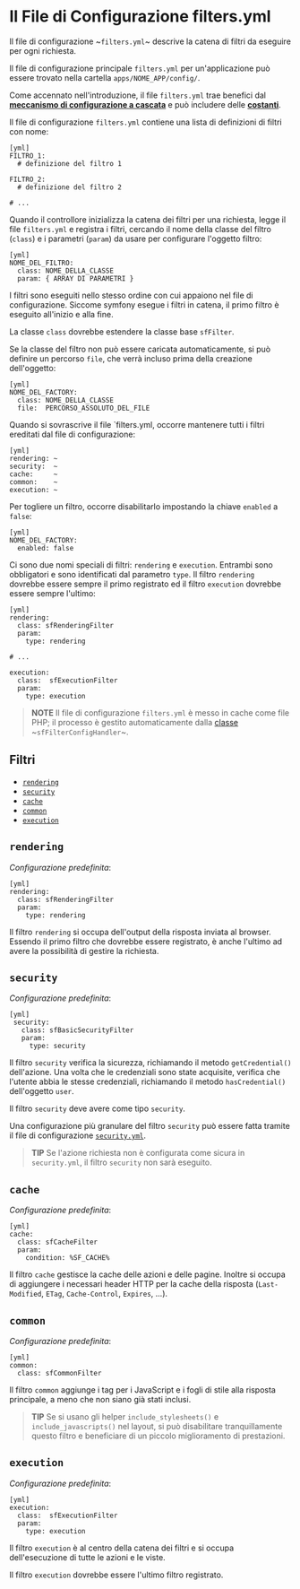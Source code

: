 Il File di Configurazione filters.yml
=====================================

Il file di configurazione ~`filters.yml`~ descrive la catena di filtri da
eseguire per ogni richiesta.

Il file di configurazione principale `filters.yml` per un'applicazione
può essere trovato nella cartella `apps/NOME_APP/config/`.

Come accennato nell'introduzione, il file `filters.yml` trae benefici dal
[**meccanismo di configurazione a cascata**](#chapter_03_configurazione_a_cascata)
e può includere delle [**costanti**](#chapter_03_costanti).

Il file di configurazione `filters.yml` contiene una lista di definizioni
di filtri con nome:

    [yml]
    FILTRO_1:
      # definizione del filtro 1

    FILTRO_2:
      # definizione del filtro 2

    # ...

Quando il controllore inizializza la catena dei filtri per una richiesta,
legge il file `filters.yml` e registra i filtri, cercando il nome della
classe del filtro (`class`) e i parametri (`param`) da usare per
configurare l'oggetto filtro:

    [yml]
    NOME_DEL_FILTRO:
      class: NOME_DELLA_CLASSE
      param: { ARRAY DI PARAMETRI }

I filtri sono eseguiti nello stesso ordine con cui appaiono nel file di
configurazione. Siccome symfony esegue i filtri in catena, il primo
filtro è eseguito all'inizio e alla fine.

La classe `class` dovrebbe estendere la classe base `sfFilter`.

Se la classe del filtro non può essere caricata automaticamente, si può
definire un percorso `file`, che verrà incluso prima della creazione
dell'oggetto:

    [yml]
    NOME_DEL_FACTORY:
      class: NOME_DELLA_CLASSE
      file:  PERCORSO_ASSOLUTO_DEL_FILE

Quando si sovrascrive il file `filters.yml, occorre mantenere tutti i
filtri ereditati dal file di configurazione:

    [yml]
    rendering: ~
    security:  ~
    cache:     ~
    common:    ~
    execution: ~

Per togliere un filtro, occorre disabilitarlo impostando la chiave
`enabled` a `false`:

    [yml]
    NOME_DEL_FACTORY:
      enabled: false

Ci sono due nomi speciali di filtri: `rendering` e `execution`. Entrambi
sono obbligatori e sono identificati dal parametro `type`. Il filtro
`rendering` dovrebbe essere sempre il primo registrato ed il filtro
`execution` dovrebbe essere sempre l'ultimo:

    [yml]
    rendering:
      class: sfRenderingFilter
      param:
        type: rendering

    # ...

    execution:
      class:  sfExecutionFilter
      param:
        type: execution

>**NOTE**
>Il file di configurazione `filters.yml` è messo in cache come file PHP;
>il processo è gestito automaticamente dalla
>[classe](#chapter_14_config_handlers_yml) 
>~`sfFilterConfigHandler`~.

<div class="pagebreak"></div>

Filtri
------

 * [`rendering`](#chapter_12_rendering)
 * [`security`](#chapter_12_security)
 * [`cache`](#chapter_12_cache)
 * [`common`](#chapter_12_common)
 * [`execution`](#chapter_12_execution)

`rendering`
-----------

*Configurazione predefinita*:

    [yml]
    rendering:
      class: sfRenderingFilter
      param:
        type: rendering

Il filtro `rendering` si occupa dell'output della risposta inviata al
browser. Essendo il primo filtro che dovrebbe essere registrato, è
anche l'ultimo ad avere la possibilità di gestire la richiesta.

`security`
----------

*Configurazione predefinita*:

    [yml]
     security:
       class: sfBasicSecurityFilter
       param:
         type: security

Il filtro `security` verifica la sicurezza, richiamando il metodo
`getCredential()` dell'azione. Una volta che le credenziali sono
state acquisite, verifica che l'utente abbia le stesse credenziali,
richiamando il metodo `hasCredential()` dell'oggetto `user`.

Il filtro `security` deve avere come tipo `security`.

Una configurazione più granulare del filtro `security` può essere
fatta tramite il file di configurazione
[`security.yml`](#chapter_08).

>**TIP**
>Se l'azione richiesta non è configurata come sicura in `security.yml`,
>il filtro `security` non sarà eseguito.

`cache`
-------

*Configurazione predefinita*:

    [yml]
    cache:
      class: sfCacheFilter
      param:
        condition: %SF_CACHE%

Il filtro `cache` gestisce la cache delle azioni e delle pagine.
Inoltre si occupa di aggiungere i necessari header HTTP per la
cache della risposta (`Last-Modified`, `ETag`, `Cache-Control`,
`Expires`, ...).

`common`
--------

*Configurazione predefinita*:

    [yml]
    common:
      class: sfCommonFilter

Il filtro `common` aggiunge i tag per i JavaScript e i fogli di stile
alla risposta principale, a meno che non siano già stati inclusi.

>**TIP**
>Se si usano gli helper `include_stylesheets()` e `include_javascripts()`
>nel layout, si può disabilitare tranquillamente questo filtro e
>beneficiare di un piccolo miglioramento di prestazioni.

`execution`
-----------

*Configurazione predefinita*:

    [yml]
    execution:
      class:  sfExecutionFilter
      param:
        type: execution

Il filtro `execution` è al centro della catena dei filtri e si
occupa dell'esecuzione di tutte le azioni e le viste.

Il filtro `execution` dovrebbe essere l'ultimo filtro registrato.
